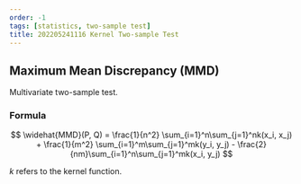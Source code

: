 ```yaml
---
order: -1
tags: [statistics, two-sample test]
title: 202205241116 Kernel Two-sample Test
---
```


## Maximum Mean Discrepancy (MMD)

Multivariate two-sample test.

### Formula

$$
\widehat{MMD}(P, Q) = \frac{1}{n^2} \sum_{i=1}^n\sum_{j=1}^nk(x_i, x_j) + \frac{1}{m^2} \sum_{i=1}^m\sum_{j=1}^mk(y_i, y_j) - \frac{2}{nm}\sum_{i=1}^n\sum_{j=1}^mk(x_i, y_j)
$$

$k$ refers to the kernel function.